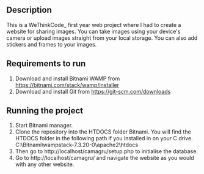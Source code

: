 ## Description
This is a WeThinkCode_ first year web project where I had to create a website for sharing images.
You can take images using your device's camera or upload images straight from your local storage.
You can also add stickers and frames to your images.

## Requirements to run
1. Download and install Bitnami WAMP from https://bitnami.com/stack/wamp/installer
2. Download and install Git from https://git-scm.com/downloads

## Running the project
1. Start Bitnami manager.
2. Clone the repository into the HTDOCS folder Bitnami.
   You will find the HTDOCS folder in the following path if you installed in on your C drive.
   C:\Bitnami\wampstack-7.3.20-0\apache2\htdocs
3. Then go to http://localhost/camagru/setup.php to initialise the database.
4. Go to http://localhost/camagru/ and navigate the website as you would with any other website.

